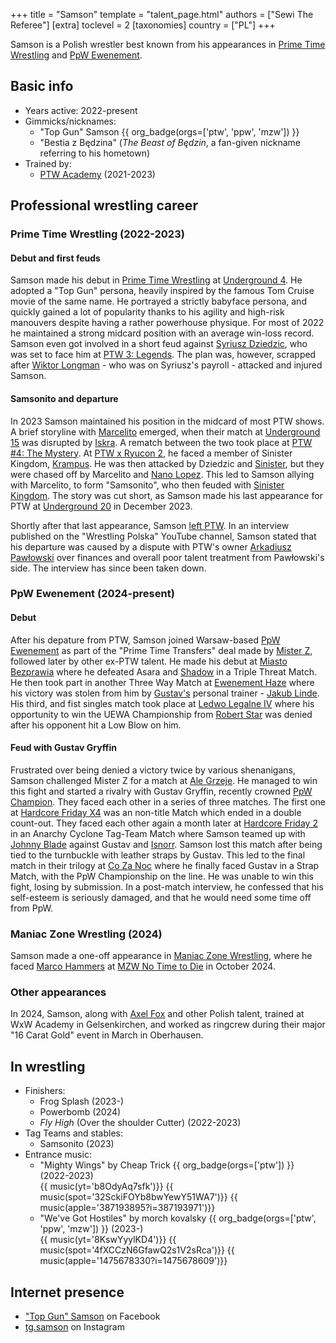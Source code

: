 +++
title = "Samson"
template = "talent_page.html"
authors = ["Sewi The Referee"]
[extra]
toclevel = 2
[taxonomies]
country = ["PL"]
+++

Samson is a Polish wrestler best known from his appearances in [Prime Time Wrestling](@/o/ptw.md) and [PpW Ewenement](@/o/ppw.md).

## Basic info

* Years active: 2022-present
* Gimmicks/nicknames:
  - "Top Gun" Samson {{ org_badge(orgs=['ptw', 'ppw', 'mzw']) }}
  - "Bestia z Będzina" (_The Beast of Będzin_, a fan-given nickname referring to his hometown)
* Trained by:
  - [PTW Academy](@/o/ptw-academy.md) (2021-2023)

## Professional wrestling career

### Prime Time Wrestling (2022-2023)

#### Debut and first feuds

Samson made his debut in [Prime Time Wrestling](@/o/ptw.md) at [Underground 4](@/e/ptw/2022-04-24-ptw-underground-4.md). He adopted a "Top Gun" persona, heavily inspired by the famous Tom Cruise movie of the same name. He portrayed a strictly babyface persona, and quickly gained a lot of popularity thanks to his agility and high-risk manouvers despite having a rather powerhouse physique. For most of 2022 he maintained a strong midcard position with an average win-loss record. Samson even got involved in a short feud against [Syriusz Dziedzic](@/w/dziedzic.md), who was set to face him at [PTW 3: Legends](@/e/ptw/2022-11-26-ptw-3-legends.md). The plan was, however, scrapped after [Wiktor Longman](@/w/wiktor-longman.md) - who was on Syriusz's payroll - attacked and injured Samson.

#### Samsonito and departure

In 2023 Samson maintained his position in the midcard of most PTW shows. A brief storyline with [Marcelito](@/w/marcelito.md) emerged, when their match at [Underground 15](@/e/ptw/2023-05-28-ptw-underground-15.md) was disrupted by [Iskra](@/w/iskra.md). A rematch between the two took place at [PTW #4: The Mystery](@/e/ptw/2023-06-25-ptw-4-mystery.md). At [PTW x Ryucon 2](@/e/ptw/2023-07-16-ptw-x-ryucon.md), he faced a member of Sinister Kingdom, [Krampus](@/w/krampus.md). He was then attacked by Dziedzic and [Sinister](@/w/sinister.md), but they were chased off by Marcelito and [Nano Lopez](@/w/nano-lopez.md). This led to Samson allying with Marcelito, to form "Samsonito", who then feuded with [Sinister Kingdom](@/tt/sinister-kingdom.md). The story was cut short, as Samson made his last appearance for PTW at [Underground 20](@/e/ptw/2023-12-10-ptw-underground-20.md) in December 2023.

Shortly after that last appearance, Samson [left PTW](@/a/ptw-exits.md). In an interview published on the "Wrestling Polska" YouTube channel, Samson stated that his departure was caused by a dispute with PTW's owner [Arkadiusz Pawłowski](@/w/pan-pawlowski.md) over finances and overall poor talent treatment from Pawłowski's side. The interview has since been taken down.

### PpW Ewenement (2024-present)

#### Debut

After his depature from PTW, Samson joined Warsaw-based [PpW Ewenement](@/o/ppw.md) as part of the "Prime Time Transfers" deal made by [Mister Z](@/w/mister-z.md), followed later by other ex-PTW talent. He made his debut at [Miasto Bezprawia](@/e/ppw/2024-02-10-ppw-miasto-bezprawia.md) where he defeated Asara and [Shadow](@/w/shadow.md) in a Triple Threat Match. He then took part in another Three Way Match at [Ewenement Haze](@/e/ppw/2024-04-20-ppw-ewenement-haze.md) where his victory was stolen from him by [Gustav's](@/w/gustav-gryffin.md) personal trainer - [Jakub Linde](@/w/jakub-linde.md). His third, and fist singles match took place at [Ledwo Legalne IV](@/e/ppw/2024-06-08-ppw-ledwo-legalne-4.md) where his opportunity to win the UEWA Championship from [Robert Star](@/w/robert-star.md) was denied after his opponent hit a Low Blow on him.

#### Feud with Gustav Gryffin

Frustrated over being denied a victory twice by various shenanigans, Samson challenged Mister Z for a match at [Ale Grzeje](@/e/ppw/2024-07-13-ppw-ale-grzeje.md). He managed to win this fight and started a rivalry with Gustav Gryffin, recently crowned [PpW Champion](@/c/ppw-championship.md).
They faced each other in a series of three matches. The first one at [Hardcore Friday X4](@/e/ppw/2024-08-23-ppw-hardcore-friday-x4.md) was an non-title Match which ended in a double count-out. They faced each other again a month later at [Hardcore Friday 2](@/e/ppw/2024-09-20-ppw-hardcore-friday-2.md) in an Anarchy Cyclone Tag-Team Match where Samson teamed up with [Johnny Blade](@/w/johnny-blade.md) against Gustav and [Isnorr](@/w/isnorr.md). Samson lost this match after being tied to the turnbuckle with leather straps by Gustav.
This led to the final match in their trilogy at [Co Za Noc](@/e/ppw/2024-10-26-ppw-co-za-noc.md) where he finally faced Gustav in a Strap Match, with the PpW Championship on the line. He was unable to win this fight, losing by submission. In a post-match interview, he confessed that his self-esteem is seriously damaged, and that he would need some time off from PpW.

### Maniac Zone Wrestling (2024)

Samson made a one-off appearance in [Maniac Zone Wrestling](@/o/mzw.md), where he faced [Marco Hammers](@/w/marco-hammers.md) at [MZW No Time to Die](@/e/mzw/2024-10-12-mzw-no-time-to-die.md) in October 2024.

### Other appearances

In 2024, Samson, along with [Axel Fox](@/w/axel-fox.md) and other Polish talent, trained at WxW Academy in Gelsenkirchen, and worked as ringcrew during their major "16 Carat Gold" event in March in Oberhausen.

## In wrestling

* Finishers:
  - Frog Splash (2023-)
  - Powerbomb (2024)
  - _Fly High_ (Over the shoulder Cutter) (2022-2023)
* Tag Teams and stables:
  - Samsonito (2023)
* Entrance music:
  - "Mighty Wings" by Cheap Trick
    {{ org_badge(orgs=['ptw']) }} (2022-2023) <br>
    {{ music(yt='b8OdyAq7sfk')}}
    {{ music(spot='32SckiFOYb8bwYewY51WA7')}}
    {{ music(apple='387193895?i=387193971')}}
  - "We've Got Hostiles" by morch kovalsky
    {{ org_badge(orgs=['ptw', 'ppw', 'mzw']) }} (2023-) <br>
    {{ music(yt='8KswYyylKD4')}}
    {{ music(spot='4fXCCzN6GfawQ2s1V2sRca')}}
    {{ music(apple='1475678330?i=1475678609')}}

## Internet presence

* ["Top Gun" Samson](https://www.facebook.com/Samsontgg/) on Facebook
* [tg.samson](https://instagram.com/tg.samson) on Instagram

